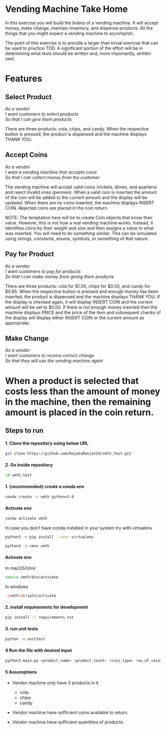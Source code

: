 
Vending Machine Take Home
====================

In this exercise you will build the brains of a vending machine.  It will accept money, make change, maintain
inventory, and dispense products.  All the things that you might expect a vending machine to accomplish.

The point of this exercise is to provide a larger than trivial exercise that can be used to practice TDD.  A significant
portion of the effort will be in determining what tests should be written and, more importantly, written next.

Features
========

Select Product
--------------

_As a vendor_  
_I want customers to select products_  
_So that I can give them products_  

There are three products: cola, chips, and candy.  When the respective button is pressed, the product is dispensed and the machine displays THANK YOU.  

Accept Coins
------------

_As a vendor_  
_I want a vending machine that accepts coins_  
_So that I can collect money from the customer_  

The vending machine will accept valid coins (nickels, dimes, and quarters) and reject invalid ones (pennies).  When a
valid coin is inserted the amount of the coin will be added to the current amount and the display will be updated.
When there are no coins inserted, the machine displays INSERT COIN.  Rejected coins are placed in the coin return.

NOTE: The temptation here will be to create Coin objects that know their value.  However, this is not how a real
  vending machine works.  Instead, it identifies coins by their weight and size and then assigns a value to what
  was inserted.  You will need to do something similar.  This can be simulated using strings, constants, enums,
  symbols, or something of that nature.

  Pay for Product
  --------------

  _As a vendor_  
  _I want customers to pay for products_  
  _So that I can make money from giving them products_  

  There are three products: cola for $1.00, chips for $0.50, and candy for $0.65.  When the respective button is pressed
  and enough money has been inserted, the product is dispensed and the machine displays THANK YOU.  If the display is
  checked again, it will display INSERT COIN and the current amount will be set to $0.00.  If there is not enough money
  inserted then the machine displays PRICE and the price of the item and subsequent checks of the display will display
  either INSERT COIN or the current amount as appropriate.

Make Change
-----------

_As a vendor_  
_I want customers to receive correct change_  
_So that they will use the vending machine again_  

When a product is selected that costs less than the amount of money in the machine, then the remaining amount is placed
in the coin return.
====================



 

## Steps to run

#### 1. Clone the repository using below URL
```bash
git clone https://github.com/RajeevRanjan25/vmth_test.git
```
#### 2. Go inside repository
```bash
cd vmth_test
```
#### 1.  (recommended) create a conda env
```bash
conda create -n vmth python=3.8
```
#### Activate env
```bash
conda activate vmth
```

In case you don't have conda installed in your system try with virtualenv
```bash
python3 -m pip install --user virtualenv
```
```bash
python3 -m venv vmth
```
#### Activate env
In macOS/Unix
```bash
source vmth/bin/activate
```

In windows
```bash
.\vmth\Scripts\activate
```

#### 2. install requirements for development
```bash
pip install -r requirements.txt
```

#### 3. run unit tests
```bash
python -m unittest
```

#### 4 Run the file with desired input
```bash
python3 main.py <product_name> <product_count> <coin_type> <no_of_coin>
```

#### 5 Assumptions
* Vendor machine only have 3 products in it.
    * cola
    * chips
    * candy

* Vendor machine have sufficient coins available to return.
* Vendor machine have sufficient quantities of products.
